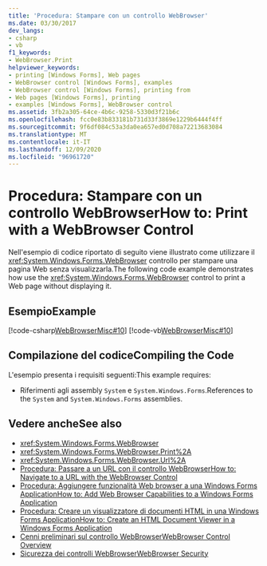 ```yaml
---
title: 'Procedura: Stampare con un controllo WebBrowser'
ms.date: 03/30/2017
dev_langs:
- csharp
- vb
f1_keywords:
- WebBrowser.Print
helpviewer_keywords:
- printing [Windows Forms], Web pages
- WebBrowser control [Windows Forms], examples
- WebBrowser control [Windows Forms], printing from
- Web pages [Windows Forms], printing
- examples [Windows Forms], WebBrowser control
ms.assetid: 3fb2a305-64ce-4b6c-9258-5330d3f21b6c
ms.openlocfilehash: fcc0e83b833181b731d33f3869e1229b6444f4ff
ms.sourcegitcommit: 9f6df084c53a3da0ea657ed0d708a72213683084
ms.translationtype: MT
ms.contentlocale: it-IT
ms.lasthandoff: 12/09/2020
ms.locfileid: "96961720"
---
```

# <a name="how-to-print-with-a-webbrowser-control"></a><span data-ttu-id="49c71-102">Procedura: Stampare con un controllo WebBrowser</span><span class="sxs-lookup"><span data-stu-id="49c71-102">How to: Print with a WebBrowser Control</span></span>
<span data-ttu-id="49c71-103">Nell'esempio di codice riportato di seguito viene illustrato come utilizzare il <xref:System.Windows.Forms.WebBrowser> controllo per stampare una pagina Web senza visualizzarla.</span><span class="sxs-lookup"><span data-stu-id="49c71-103">The following code example demonstrates how use the <xref:System.Windows.Forms.WebBrowser> control to print a Web page without displaying it.</span></span>  
  
## <a name="example"></a><span data-ttu-id="49c71-104">Esempio</span><span class="sxs-lookup"><span data-stu-id="49c71-104">Example</span></span>  
 [!code-csharp[WebBrowserMisc#10](~/samples/snippets/csharp/VS_Snippets_Winforms/WebBrowserMisc/CS/WebBrowserMisc.cs#10)]
 [!code-vb[WebBrowserMisc#10](~/samples/snippets/visualbasic/VS_Snippets_Winforms/WebBrowserMisc/vb/WebBrowserMisc.vb#10)]  
  
## <a name="compiling-the-code"></a><span data-ttu-id="49c71-105">Compilazione del codice</span><span class="sxs-lookup"><span data-stu-id="49c71-105">Compiling the Code</span></span>  
 <span data-ttu-id="49c71-106">L'esempio presenta i requisiti seguenti:</span><span class="sxs-lookup"><span data-stu-id="49c71-106">This example requires:</span></span>  
  
- <span data-ttu-id="49c71-107">Riferimenti agli assembly `System` e `System.Windows.Forms`.</span><span class="sxs-lookup"><span data-stu-id="49c71-107">References to the `System` and `System.Windows.Forms` assemblies.</span></span>  
  
## <a name="see-also"></a><span data-ttu-id="49c71-108">Vedere anche</span><span class="sxs-lookup"><span data-stu-id="49c71-108">See also</span></span>

- <xref:System.Windows.Forms.WebBrowser>
- <xref:System.Windows.Forms.WebBrowser.Print%2A>
- <xref:System.Windows.Forms.WebBrowser.Url%2A>
- [<span data-ttu-id="49c71-109">Procedura: Passare a un URL con il controllo WebBrowser</span><span class="sxs-lookup"><span data-stu-id="49c71-109">How to: Navigate to a URL with the WebBrowser Control</span></span>](how-to-navigate-to-a-url-with-the-webbrowser-control.md)
- [<span data-ttu-id="49c71-110">Procedura: Aggiungere funzionalità Web browser a una Windows Forms Application</span><span class="sxs-lookup"><span data-stu-id="49c71-110">How to: Add Web Browser Capabilities to a Windows Forms Application</span></span>](how-to-add-web-browser-capabilities-to-a-windows-forms-application.md)
- [<span data-ttu-id="49c71-111">Procedura: Creare un visualizzatore di documenti HTML in una Windows Forms Application</span><span class="sxs-lookup"><span data-stu-id="49c71-111">How to: Create an HTML Document Viewer in a Windows Forms Application</span></span>](how-to-create-an-html-document-viewer-in-a-windows-forms-application.md)
- [<span data-ttu-id="49c71-112">Cenni preliminari sul controllo WebBrowser</span><span class="sxs-lookup"><span data-stu-id="49c71-112">WebBrowser Control Overview</span></span>](webbrowser-control-overview.md)
- [<span data-ttu-id="49c71-113">Sicurezza dei controlli WebBrowser</span><span class="sxs-lookup"><span data-stu-id="49c71-113">WebBrowser Security</span></span>](webbrowser-security.md)
